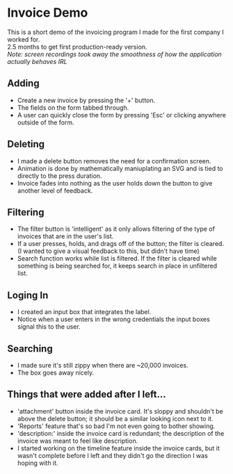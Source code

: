 # Invoice Demo
This is a short demo of the invoicing program I made for the first company I worked for. <br/> 
2.5 months to get first production-ready version.<br/>
*Note: screen recordings took away the smoothness of how the application actually behaves IRL*

## Adding
- Create a new invoice by pressing the '+' button. 
- The fields on the form tabbed through. 
- A user can quickly close the form by pressing 'Esc' or clicking anywhere outside of the form. 

## Deleting
- I made a delete button removes the need for a confirmation screen.
- Animation is done by mathematically maniuplating an SVG and is tied to directly to the press duration.
- Invoice fades into nothing as the user holds down the button to give another level of feedback.

## Filtering 
- The filter button is 'intelligent' as it only allows filtering of the type of invoices that are in the user's list.
- If a user presses, holds, and drags off of the button; the filter is cleared. (I wanted to give a visual feedback to this, but didn't have time)
- Search function works while list is filtered. If the filter is cleared while something is being searched for, it keeps search in place in unfiltered list.

## Loging In
- I created an input box that integrates the label.
- Notice when a user enters in the wrong credentials the input boxes signal this to the user.

## Searching
- I made sure it's still zippy when there are ~20,000 invoices.
- The box goes away nicely.

## Things that were added after I left...
- 'attachment' button inside the invoice card. It's sloppy and shouldn't be above the delete button; it should be a similar looking icon next to it.
- 'Reports' feature that's so bad I'm not even going to bother showing.
- 'description:' inside the invoice card is redundant; the description of the invoice was meant to feel like description.
- I started working on the timeline feature inside the invoice cards, but it wasn't complete before I left and they didn't go the direction I was hoping with it. 



